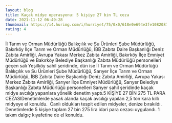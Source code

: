 ```yaml
--- 
layout: blog
title: Kaçak midye operasyonu: 5 kişiye 27 bin TL ceza
date: 2021-11-12 06:49:28
thumbnail: https://i4.hurimg.com/i/hurriyet/75/0x0/618e0e694e3fe1082087afbe.jpg
rating: 4
---
```

İl Tarım ve Orman Müdürlüğü Balıkçılık ve Su Ürünleri Şube Müdürlüğü, Bakırköy İlçe Tarım ve Orman Müdürlüğü, İBB Zabıta Daire Başkanlığı Deniz Zabıta Amirliği, Avrupa Yakası Merkez Zabıta Amirliği, Bakırköy İlçe Emniyet Müdürlüğü ve Bakırköy Belediye Başkanlığı Zabıta Müdürlüğü personelleri geçen salı Yeşilköy sahil şeridinde, dün ise İl Tarım ve Orman Müdürlüğü Balıkçılık ve Su Ürünleri Şube Müdürlüğü, Sarıyer İlçe Tarım ve Orman Müdürlüğü, İBB Zabıta Daire Başkanlığı Deniz Zabıta Amirliği, Avrupa Yakası Merkez Zabıta Amirliği, Sarıyer İlçe Emniyet Müdürlüğü, Sarıyer Belediye Başkanlığı Zabıta Müdürlüğü personelleri Sarıyer sahil şeridinde kaçak midye avcılığı yapanlara yönelik denetim yaptı.5 KİŞİYE 27 BİN 275 TL PARA CEZASIDenetimlerde yasak alanda kaçak avcılığı yapılan 2,5 ton kara kıllı midyeye el konuldu.  Canlı oldukları tespit edilen midyeler, denize bırakıldı. Denetimlerde 5 kişiye toplam 27 bin 275 lira idari para cezası uygulandı. 1 takım dalgıç kıyafetine de el konuldu.